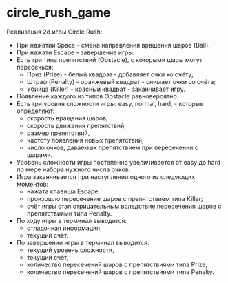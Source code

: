 # circle_rush_game
Реализация 2d игры Circle Rush:

+ При нажатии Space - смена направления вращения шаров (Ball). 
+ При нажати Escape - завершение игры.
+ Есть три типа препятствий (Obstacle), с которыми шары могут пересечься: 
    -  Приз (Prize) - белый квадрат - добавляет очки ко счёту; 
    -  Штраф (Penalty) - оранжевый квадрат - снимает очки со счёта;
    -  Убийца (Killer) - красный квадрат - заканчивает игру. 
+ Появление каждого из типов Obstacle равновероятно.
+ Есть три уровня сложности игры: easy, normal, hard, - которые определяют: 
    - скорость вращения шаров,
    - скорость движения препятствий, 
    - размер препятствий, 
    - частоту появления новых препятствий, 
    - число очков, даваемых препятствием при пересечении с шарами.
+ Уровень сложности игры постепенно увеличивается от easy до hard по мере набора нужного числа очков. 
+ Игра заканчивается при наступлении одного из следующих моментов: 
    - нажата клавиша Escape;
    - произошло пересечение шаров с препятствием типа Killer;
    - счёт игры стал отрицательным вследствие пересечения шаров с препятствиями типа Penalty. 
+ По ходу игры в терминал выводится: 
    - отладочная информация, 
    - текущий счёт.
+ По завершении игры в терминал выводится: 
    - текущий уровень сложности, 
    - текущий счёт, 
    - количество пересечений шаров с препятствиями типа Prize, 
    - количество пересечений шаров с препятствиями типа Penalty.
